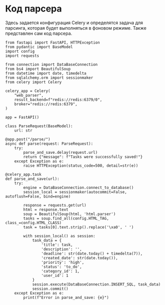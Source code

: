 # Код парсера

Здесь задается конфигурация Celery и определятся задача для парсинга, которая будет выполняться в фоновом режиме.
Также представлен сам код парсера.

    from fastapi import FastAPI, HTTPException
    from pydantic import BaseModel
    import config
    import requests
    
    from connection import DataBaseConnection
    from bs4 import BeautifulSoup
    from datetime import date, timedelta
    from sqlalchemy.orm import sessionmaker
    from celery import Celery
    
    celery_app = Celery(
        "web_parser",
        result_backend=f"redis://redis:6379/0",
        broker="redis://redis:6379",
    )
    
    app = FastAPI()
    
    class ParseRequest(BaseModel):
        url: str
    
    @app.post("/parse/")
    async def parse(request: ParseRequest):
        try:
            parse_and_save.delay(request.url)
            return {"message": f"Tasks were successfully saved!"}
        except Exception as e:
            raise HTTPException(status_code=500, detail=str(e))
    
    @celery_app.task
    def parse_and_save(url):
        try:
            engine = DataBaseConnection.connect_to_database()
            session_local = sessionmaker(autocommit=False, autoflush=False, bind=engine)
    
            response = requests.get(url)
            html = response.text
            soup = BeautifulSoup(html, 'html.parser')
            tasks = soup.find_all(config.HTML_TAG, class_=config.HTML_CLASS)
            task = tasks[0].text.strip().replace('\xa0', ' ')
    
            with session_local() as session:
                task_data = {
                    'title': task,
                    'description': '',
                    'deadline': str(date.today() + timedelta(7)),
                    'created_date': str(date.today()),
                    'priority': 'high',
                    'status': 'to_do',
                    'category_id': 1,
                    'user_id': 1
                }
                session.execute(DataBaseConnection.INSERT_SQL, task_data)
                session.commit()
        except Exception as e:
            print(f"Error in parse_and_save: {e}")


